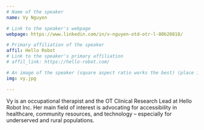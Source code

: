 ```yaml
---
# Name of the speaker
name: Vy Nguyen

# Link to the speaker's webpage
webpage: https://www.linkedin.com/in/v-nguyen-otd-otr-l-80b20818/

# Primary affiliation of the speaker
affil: Hello Robot
# Link to the speaker's primary affiliation
# affil_link: https://hello-robot.com/

# An image of the speaker (square aspect ratio works the best) (place in the `assets/img/speakers` directory)
img: vy.jpg

---
```


<!-- Whatever you write below will show up as the speaker's bio -->

Vy is an occupational therapist and the OT Clinical Research Lead at Hello Robot Inc. Her main field of interest is advocating for accessibility in healthcare, community resources, and technology – especially for underserved and rural populations.
